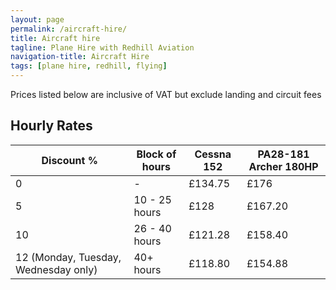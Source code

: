 ```yaml
---
layout: page
permalink: /aircraft-hire/
title: Aircraft hire
tagline: Plane Hire with Redhill Aviation
navigation-title: Aircraft Hire
tags: [plane hire, redhill, flying]
---
```


<div>Prices listed below are inclusive of VAT but exclude landing and circuit fees</div>

<h2>Hourly Rates</h2>


<table class="prices-table hire-rates">
    <thead>
        <tr>
            <th>Discount %</th>
            <th>Block of hours</th>
            <th>Cessna 152</th>
            <th>PA28-181 Archer 180HP</th>
        </tr>
    </thead>
    <tbody>
        <tr>
            <td>0</td>
            <td>-</td>
            <td>£134.75</td>
            <td>£176</td>
        </tr>
        <tr>
            <td>5</td>
            <td>10 - 25 hours</td>
            <td>£128</td>
            <td>£167.20</td>
        </tr>
        <tr>
            <td>10</td>
            <td>26 - 40 hours</td>
            <td>£121.28</td>
            <td>£158.40</td>
        </tr>
        <tr>
            <td>12 (Monday, Tuesday, Wednesday only)</td>
            <td>40+ hours</td>
            <td>£118.80</td>
            <td>£154.88</td>
        </tr>
    </tbody>
</table>